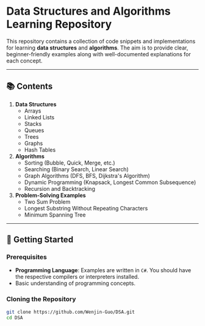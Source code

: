 # Data Structures and Algorithms Learning Repository

This repository contains a collection of code snippets and implementations for learning **data structures** and **algorithms**. The aim is to provide clear, beginner-friendly examples along with well-documented explanations for each concept.

---

## 📚 Contents

1. **Data Structures**
   - Arrays
   - Linked Lists
   - Stacks
   - Queues
   - Trees
   - Graphs
   - Hash Tables
2. **Algorithms**
   - Sorting (Bubble, Quick, Merge, etc.)
   - Searching (Binary Search, Linear Search)
   - Graph Algorithms (DFS, BFS, Dijkstra's Algorithm)
   - Dynamic Programming (Knapsack, Longest Common Subsequence)
   - Recursion and Backtracking
3. **Problem-Solving Examples**
   - Two Sum Problem
   - Longest Substring Without Repeating Characters
   - Minimum Spanning Tree

---

## 🚀 Getting Started

### Prerequisites
- **Programming Language**: Examples are written in `C#`. You should have the respective compilers or interpreters installed.
- Basic understanding of programming concepts.

### Cloning the Repository
```bash
git clone https://github.com/Wenjin-Guo/DSA.git
cd DSA
